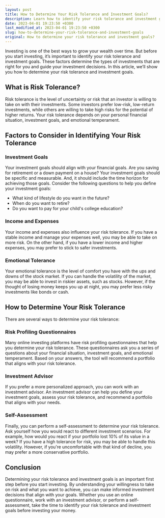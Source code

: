```yaml
---
layout: post
title: How to Determine Your Risk Tolerance and Investment Goals?
description: Learn how to identify your risk tolerance and investment goals to make informed investment decisions.
date: 2023-04-01 19:23:50 +0300
last_modified_at: 2023-04-01 19:23:50 +0300
slug: how-to-determine-your-risk-tolerance-and-investment-goals
original: How to determine your risk tolerance and investment goals?
---
```

Investing is one of the best ways to grow your wealth over time. But before you start investing, it’s important to identify your risk tolerance and investment goals. These factors determine the types of investments that are right for you and guide your investment decisions. In this article, we’ll show you how to determine your risk tolerance and investment goals.

## What is Risk Tolerance?

Risk tolerance is the level of uncertainty or risk that an investor is willing to take on with their investments. Some investors prefer low-risk, low-return investments, while others are willing to take high risks for the potential of higher returns. Your risk tolerance depends on your personal financial situation, investment goals, and emotional temperament.

## Factors to Consider in Identifying Your Risk Tolerance

### Investment Goals

Your investment goals should align with your financial goals. Are you saving for retirement or a down payment on a house? Your investment goals should be specific and measurable. And, it should include the time horizon for achieving those goals. Consider the following questions to help you define your investment goals:

- What kind of lifestyle do you want in the future?
- When do you want to retire?
- Do you want to pay for your child's college education?

### Income and Expenses

Your income and expenses also influence your risk tolerance. If you have a stable income and manage your expenses well, you may be able to take on more risk. On the other hand, if you have a lower income and higher expenses, you may prefer to stick to safer investments.

### Emotional Tolerance

Your emotional tolerance is the level of comfort you have with the ups and downs of the stock market. If you can handle the volatility of the market, you may be able to invest in riskier assets, such as stocks. However, if the thought of losing money keeps you up at night, you may prefer less risky investments like bonds or cash.

## How to Determine Your Risk Tolerance

There are several ways to determine your risk tolerance:

### Risk Profiling Questionnaires

Many online investing platforms have risk profiling questionnaires that help you determine your risk tolerance. These questionnaires ask you a series of questions about your financial situation, investment goals, and emotional temperament. Based on your answers, the tool will recommend a portfolio that aligns with your risk tolerance.

### Investment Advisor

If you prefer a more personalized approach, you can work with an investment advisor. An investment advisor can help you define your investment goals, assess your risk tolerance, and recommend a portfolio that aligns with your needs. 

### Self-Assessment

Finally, you can perform a self-assessment to determine your risk tolerance. Ask yourself how you would react to different investment scenarios. For example, how would you react if your portfolio lost 10% of its value in a week? If you have a high tolerance for risk, you may be able to handle this volatility. However, if you're uncomfortable with that kind of decline, you may prefer a more conservative portfolio.

## Conclusion

Determining your risk tolerance and investment goals is an important first step before you start investing. By understanding your willingness to take on risk and what you want to achieve, you can make informed investment decisions that align with your goals. Whether you use an online questionnaire, work with an investment advisor, or perform a self-assessment, take the time to identify your risk tolerance and investment goals before investing your money.